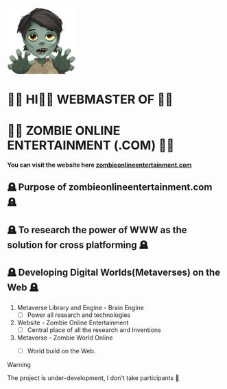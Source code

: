 
<!-- this is the cover image -->
![cover image for farmeroad.com](zombie.png)

#  🧟‍♂️  HI👋🏻 WEBMASTER OF  🧟‍♂️ 
#  🧟‍♂️  **ZOMBIE ONLINE ENTERTAINMENT (.COM)**  🧟‍♂️

#### You can visit the website here [zombieonlineentertainment.com](https://zombieonlineentertainment.com/)

## 🪦  Purpose of zombieonlineentertainment.com  🪦
## 🪦  To research the power of WWW as the solution for cross platforming 🪦
## 🪦  Developing Digital Worlds(Metaverses) on the Web 🪦
 

1. Metaverse Library and Engine - Brain Engine
      - [ ] Power all research and technologies
  
2. Website - Zombie Online Entertainment
      - [ ] Central place of all the research and Inventions
  
3. Metaverse - Zombie World Online
      - [ ] World build on the Web.
            

> [!WARNING]
> The project is under-development, I don't take participants 🦇
